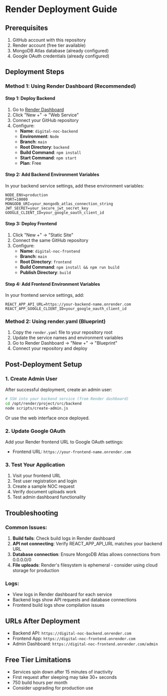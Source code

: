 # Render Deployment Guide

## Prerequisites
1. GitHub account with this repository
2. Render account (free tier available)
3. MongoDB Atlas database (already configured)
4. Google OAuth credentials (already configured)

## Deployment Steps

### Method 1: Using Render Dashboard (Recommended)

#### Step 1: Deploy Backend
1. Go to [Render Dashboard](https://dashboard.render.com/)
2. Click "New +" → "Web Service"
3. Connect your GitHub repository
4. Configure:
   - **Name**: `digital-noc-backend`
   - **Environment**: `Node`
   - **Branch**: `main`
   - **Root Directory**: `backend`
   - **Build Command**: `npm install`
   - **Start Command**: `npm start`
   - **Plan**: Free

#### Step 2: Add Backend Environment Variables
In your backend service settings, add these environment variables:
```
NODE_ENV=production
PORT=10000
MONGODB_URI=your_mongodb_atlas_connection_string
JWT_SECRET=your_secure_jwt_secret_key
GOOGLE_CLIENT_ID=your_google_oauth_client_id
```

#### Step 3: Deploy Frontend
1. Click "New +" → "Static Site"
2. Connect the same GitHub repository
3. Configure:
   - **Name**: `digital-noc-frontend`
   - **Branch**: `main`
   - **Root Directory**: `frontend`
   - **Build Command**: `npm install && npm run build`
   - **Publish Directory**: `build`

#### Step 4: Add Frontend Environment Variables
In your frontend service settings, add:
```
REACT_APP_API_URL=https://your-backend-name.onrender.com
REACT_APP_GOOGLE_CLIENT_ID=your_google_oauth_client_id
```

### Method 2: Using render.yaml (Blueprint)

1. Copy the `render.yaml` file to your repository root
2. Update the service names and environment variables
3. Go to Render Dashboard → "New +" → "Blueprint"
4. Connect your repository and deploy

## Post-Deployment Setup

### 1. Create Admin User
After successful deployment, create an admin user:

```bash
# SSH into your backend service (from Render dashboard)
cd /opt/render/project/src/backend
node scripts/create-admin.js
```

Or use the web interface once deployed.

### 2. Update Google OAuth
Add your Render frontend URL to Google OAuth settings:
- Frontend URL: `https://your-frontend-name.onrender.com`

### 3. Test Your Application
1. Visit your frontend URL
2. Test user registration and login
3. Create a sample NOC request
4. Verify document uploads work
5. Test admin dashboard functionality

## Troubleshooting

### Common Issues:
1. **Build fails**: Check build logs in Render dashboard
2. **API not connecting**: Verify REACT_APP_API_URL matches your backend URL
3. **Database connection**: Ensure MongoDB Atlas allows connections from 0.0.0.0/0
4. **File uploads**: Render's filesystem is ephemeral - consider using cloud storage for production

### Logs:
- View logs in Render dashboard for each service
- Backend logs show API requests and database connections
- Frontend build logs show compilation issues

## URLs After Deployment
- Backend API: `https://digital-noc-backend.onrender.com`
- Frontend App: `https://digital-noc-frontend.onrender.com`
- Admin Dashboard: `https://digital-noc-frontend.onrender.com/admin`

## Free Tier Limitations
- Services spin down after 15 minutes of inactivity
- First request after sleeping may take 30+ seconds
- 750 build hours per month
- Consider upgrading for production use